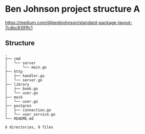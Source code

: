 # Ben Johnson project structure A

https://medium.com/@benbjohnson/standard-package-layout-7cdbc8391fc1

## Structure

```
.
├── cmd
│   └── server
│       └── main.go
├── http
│   ├── handler.go
│   └── server.go
├── library
│   ├── book.go
│   └── user.go
├── mock
│   └── user.go
├── postgres
│   ├── connection.go
│   └── user_service.go
└── README.md

6 directories, 9 files

```

